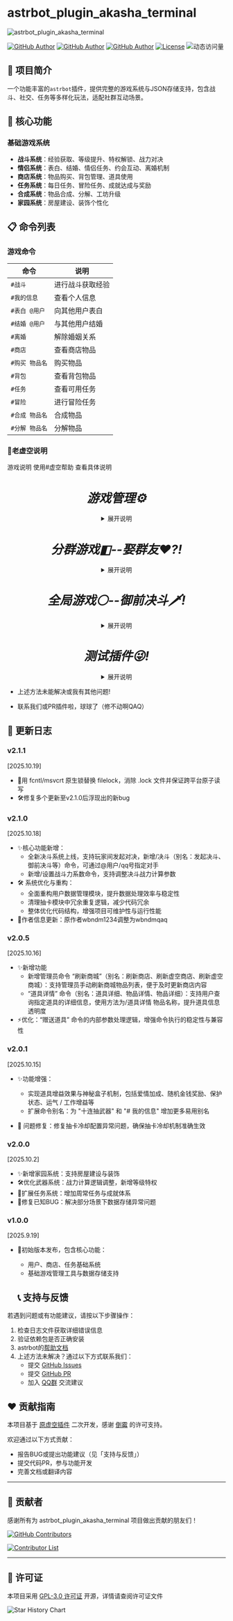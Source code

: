 # astrbot_plugin_akasha_terminal

![astrbot_plugin_akasha_terminal](https://socialify.git.ci/MegSopern/astrbot_plugin_akasha_terminal/image?description=1&font=Raleway&forks=1&issues=1&language=1&name=1&owner=1&pattern=Circuit%20Board&pulls=1&stargazers=1&theme=Auto)

[![GitHub Author](https://img.shields.io/badge/作者-MegSopern-FB7299)](https://github.com/MegSopern)
[![GitHub Author](https://img.shields.io/badge/作者-Xinhaihai-FB7299)](https://github.com/Xinhaihai)
[![GitHub Author](https://img.shields.io/badge/作者-wbndmqaq-FB7299)](https://github.com/wbndmqaq)
[![License](https://img.shields.io/badge/license-GPL--3.0-green)](LICENSE)
![动态访问量](https://count.kjchmc.cn/get/@:astrbot_plugin_akasha_terminal)


## 🌟 项目简介

一个功能丰富的`astrbot`插件，提供完整的游戏系统与JSON存储支持，包含战斗、社交、任务等多样化玩法，适配社群互动场景。


## 🚀 核心功能

### 基础游戏系统
- **战斗系统**：经验获取、等级提升、特权解锁、战力对决
- **情侣系统**：表白、结婚、情侣任务、约会互动、离婚机制
- **商店系统**：物品购买、背包管理、道具使用
- **任务系统**：每日任务、冒险任务、成就达成与奖励
- **合成系统**：物品合成、分解、工坊升级
- **家园系统**：房屋建设、装饰个性化

## 📋 命令列表

### 游戏命令
| 命令 | 说明 |
|------|------|
| `#战斗` | 进行战斗获取经验 |
| `#我的信息` | 查看个人信息 |
| `#表白 @用户` | 向其他用户表白 |
| `#结婚 @用户` | 与其他用户结婚 |
| `#离婚` | 解除婚姻关系 |
| `#商店` | 查看商店物品 |
| `#购买 物品名` | 购买物品 |
| `#背包` | 查看背包物品 |
| `#任务` | 查看可用任务 |
| `#冒险` | 进行冒险任务 |
| `#合成 物品名` | 合成物品 |
| `#分解 物品名` | 分解物品 |

### 🌈老虚空说明
  游戏说明
  使用#虚空帮助 查看具体说明

  <h1 align="center"><i>游戏管理⚙</i></h1>
  <details><summary align="center">展开说明</summary>

  |功能   |描述   |
  |---|---|
  |时间管理   |重置群内或指定人被计入的时间     |
  |权限管理   |设置或移除指定人的特殊权限   |
  |功能管理   |手动开启一些预先设定好的功能计划   |
  |存档管理   |一键删除错误的存档   |

  </details>
  <h1 align="center" class="群友伴侣"><i>分群游戏◧--娶群友❤?!</i></h1>
  <details><summary align="center">展开说明</summary>

  |功能   |描述   |
  |---|---|
  |随机娶群友   |随机娶一位群友,谁都可以   |
  |指定求婚   |娶指定的群友,不可以重婚   |
  |配合求婚   |愿意还是拒绝?   |
  |强娶指定群友   |强行掳走群友   |
  |抢伴侣   |联动御前决斗进行抢婚决斗!!! 抢走群友的伴侣!   |
  |主动分手,被动甩掉   |不要伴侣或被伴侣甩掉   |
  |获取金币   |凡是都是需要付出的   |
  |花金币   |钱不能白赚   |
  |随机事件   |处处有惊喜   |
  |查看家庭   |看看和群友构建的家   |
  |开银啪   |牛牛冲!   |
  |更多功能   |敬请期待。或提交Issues   |

  </details>

  <h1 align="center"><i>全局游戏⚪--御前决斗🗡!</i></h1>
  <details><summary align="center">展开说明</summary>

  |功能   |描述   |
  |---|---|
  |决斗系统   |与一名群友开始决斗     |
  |经验系统   |通过各种方式提升经验,突破境界   |
  |战力系统   |战斗时根据战力决定胜率   |
  |签到&委托系统   |做做日常,签个到领取奖励   |
  |抽武器   |抽取武器 后续将加入战力   |
  |更多功能   |敬请期待。或提交Issues   |

  </details>

  <h1 align="center"><i>测试插件😜!</i></h1>
  <details><summary align="center">展开说明</summary>

  |将实现   |描述   |
  |---|---|
  |随机生成cp文   |奇妙的cp文？()     |

  </details>

  - 上述方法未能解决或我有其他问题!
  
  - 联系我们或PR插件啦，球球了（修不动啊QAQ）
  </details>

## 📝 更新日志
### v2.1.1
[2025.10.19]
- 📌用 fcntl/msvcrt 原生锁替换 filelock，消除 .lock 文件并保证跨平台原子读写
- 🛠️修复多个更新至v2.1.0后浮现出的新bug

### v2.1.0
[2025.10.18]
- ✨核心功能新增：
  - 全新决斗系统上线，支持玩家间发起对决，新增/决斗（别名：发起决斗、御前决斗等）命令，可通过@用户/qq号指定对手
  - 新增/设置战斗力系数命令，支持调整决斗战力计算参数
- 🛠️ 系统优化与重构：
  - 全面重构用户数据管理模块，提升数据处理效率与稳定性
  - 清理抽卡模块中冗余重复逻辑，减少代码冗余
  - 整体优化代码结构，增强项目可维护性与运行性能
- 📌作者信息更新：原作者wbndm1234调整为wbndmqaq

### v2.0.5
[2025.10.16]
- ✨新增功能
  - 新增管理员命令 “刷新商城”（别名：刷新商店、刷新虚空商店、刷新虚空商城）：支持管理员手动刷新商城物品列表，便于及时更新商店内容
  - “道具详情” 命令（别名：道具详细、物品详情、物品详细）：支持用户查询指定道具的详细信息，使用方法为/道具详情 物品名称，提升道具信息透明度
- ⚡️优化：“赠送道具” 命令的内部参数处理逻辑，增强命令执行的稳定性与兼容性
### v2.0.1
[2025.10.15]
- ✨功能增强：
  - 实现道具增益效果与神秘盒子机制，包括爱情加成、随机金钱奖励、保护状态、运气 / 工作增益等
  - 扩展命令别名：为 "十连抽武器" 和 "# 我的信息" 增加更多易用别名

- 🔧 问题修复：修复抽卡冷却配置异常问题，确保抽卡冷却机制准确生效

### v2.0.0
[2025.10.2]
- ✨新增家园系统：支持房屋建设与装饰
- 🛠️优化武器系统：战力计算逻辑调整，新增等级特权
- 🔧扩展任务系统：增加周常任务与成就体系
- 🔧修复已知BUG：解决部分场景下数据存储异常问题

### v1.0.0
[2025.9.19]
- 🚀初始版本发布，包含核心功能：
  - 用户、商店、任务基础系统
  - 基础游戏管理工具与数据存储支持

  ## 📞 支持与反馈

若遇到问题或有功能建议，请按以下步骤操作：
1. 检查日志文件获取详细错误信息
2. 验证依赖包是否正确安装
3. astrbot的[帮助文档](https://astrbot.app)
4. 上述方法未解决？通过以下方式联系我们：
   - 提交 [GitHub Issues](https://github.com/MegSopern/astrbot_plugin_akasha_terminal/issues)
   - 提交 [GitHub PR](https://github.com/MegSopern/astrbot_plugin_akasha_terminal/pulls)
   - 加入 [QQ群](https://qm.qq.com/q/9rouZu1qog) 交流建议

  ## ❤️ 贡献指南
本项目基于 [原虚空插件](https://github.com/wbndmqaq/trss-akasha-terminal-plugin) 二次开发，感谢 [倒霉](https://github.com/wbndmqaq) 的许可支持。

欢迎通过以下方式贡献：
- 报告BUG或提出功能建议（见「支持与反馈」）
- 提交代码PR，参与功能开发
- 完善文档或翻译内容

---

## 🌟 贡献者

感谢所有为 astrbot_plugin_akasha_terminal 项目做出贡献的朋友们！

[![GitHub Contributors](https://img.shields.io/github/contributors/MegSopern/astrbot_plugin_akasha_terminal?style=flat-square)](https://github.com/MegSopern/astrbot_plugin_akasha_terminal/graphs/contributors)

<a href="https://github.com/MegSopern/astrbot_plugin_akasha_terminal/graphs/contributors">
  <img src="https://contrib.rocks/image?repo=MegSopern/astrbot_plugin_akasha_terminal" alt="Contributor List" />
</a>

---

## 📜 许可证

本项目采用 [GPL-3.0 许可证](LICENSE) 开源，详情请查阅许可证文件
  
![Star History Chart](https://api.star-history.com/svg?repos=MegSopern/astrbot_plugin_akasha_terminal&type)
